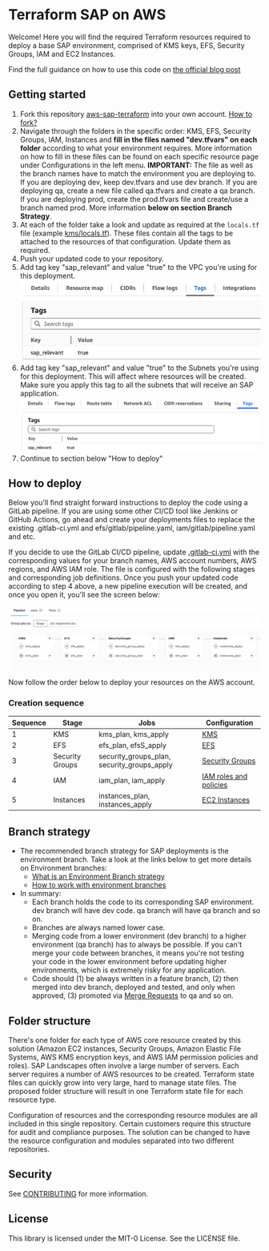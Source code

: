 # Terraform SAP on AWS

Welcome! Here you will find the required Terraform resources required to deploy a base SAP environment, comprised of KMS keys, EFS, Security Groups, IAM and EC2 Instances.

Find the full guidance on how to use this code on [the official blog post](https://aws.amazon.com/blogs/awsforsap/terraform-your-sap-infrastructure-on-aws-2/)

## Getting started

1. Fork this repository [aws-sap-terraform](https://github.com/aws-samples/aws-sap-terraform) into your own account. [How to fork?](https://docs.github.com/en/pull-requests/collaborating-with-pull-requests/working-with-forks/fork-a-repo)
2. Navigate through the folders in the specific order: KMS, EFS, Security Groups, IAM, Instances and **fill in the files named "dev.tfvars" on each folder** according to what your environment requires. More information on how to fill in these files can be found on each specific resource page under Configurations in the left menu. **IMPORTANT:** The file as well as the branch names have to match the environment you are deploying to. If you are deploying dev, keep dev.tfvars and use dev branch. If you are deploying qa, create a new file called qa.tfvars and create a qa branch. If you are deploying prod, create the prod.tfvars file and create/use a branch named prod. More information **below on section Branch Strategy**.
3. At each of the folder take a look and update as required at the ```locals.tf``` file (example [kms/locals.tf](https://github.com/aws-samples/aws-sap-terraform/blob/main/kms/locals.tf)). These files contain all the tags to be attached to the resources of that configuration. Update them as required.
4. Push your updated code to your repository.
5. Add tag key "sap_relevant" and value "true" to the VPC you're using for this deployment.
![VPC tag](images/vpc-tag.png)
6. Add tag key "sap_relevant" and value "true" to the Subnets you're using for this deployment. This will affect where resources will be created. Make sure you apply this tag to all the subnets that will receive an SAP application.
![Subnet tag](images/subnet-tag.png)
7. Continue to section below "How to deploy"

## How to deploy

Below you'll find straight forward instructions to deploy the code using a GitLab pipeline. If you are using some other CI/CD tool like Jenkins or GitHub Actions, go ahead and create your deployments files to replace the existing .gitlab-ci.yml and efs/gitlab/pipeline.yaml, iam/gitlab/pipeline.yaml and etc.

If you decide to use the GitLab CI/CD pipeline, update [.gitlab-ci.yml](https://github.com/aws-samples/aws-sap-terraform/blob/main/.gitlab-ci.yml) with the corresponding values for your branch names, AWS account numbers, AWS regions, and AWS IAM role. The file is configured with the following stages and corresponding job definitions. Once you push your updated code according to step 4 above, a new pipeline execution will be created, and once you open it, you'll see the screen below:

![Pipeline overview](images/pipeline-overview.png)

Now follow the order below to deploy your resources on the AWS account.

### Creation sequence

| Sequence | Stage | Jobs | Configuration
|------|-------|-----|-----
|1|KMS|kms_plan, kms_apply| [KMS](kms/README.md)
|2|EFS|efs_plan, efsS_apply| [EFS](efs/README.md)
|3|Security Groups|security_groups_plan, security_groups_apply| [Security Groups](security_group/README.md)
|4|IAM|iam_plan, iam_apply| [IAM roles and policies](iam/README.md)
|5|Instances|instances_plan, instances_apply| [EC2 Instances](ec2_instance/README.md)

## Branch strategy

- The recommended branch strategy for SAP deployments is the environment branch. Take a look at the links below to get more details on Environment branches:
  - [What is an Environment Branch strategy](https://www.wearefine.com/news/insights/env-branching-with-git/)
  - [How to work with environment branches](https://docs.dataops.live/docs/environment-management/branching-strategies/#overview-git-branches)
- In summary:
  - Each branch holds the code to its corresponding SAP environment. dev branch will have dev code. qa branch will have qa branch and so on.
  - Branches are always named lower case.
  - Merging code from a lower environment (dev branch) to a higher environment (qa branch) has to always be possible. If you can't merge your code between branches, it means you're not testing your code in the lower environment before updating higher environments, which is extremely risky for any application.
  - Code should (1) be always written in a feature branch, (2) then merged into dev branch, deployed and tested, and only when approved, (3) promoted via [Merge Requests](https://docs.github.com/en/pull-requests/collaborating-with-pull-requests/incorporating-changes-from-a-pull-request/merging-a-pull-request) to qa and so on.

## Folder structure 

There's one folder for each type of AWS core resource created by this solution (Amazon EC2 instances, Security Groups, Amazon Elastic File Systems, AWS KMS encryption keys, and AWS IAM permission policies and roles). 
SAP Landscapes often involve a large number of servers. Each server requires a number of AWS resources to be created. Terraform state files can quickly grow into very large, hard to manage state files. The proposed folder structure  will result in one Terraform state file for each resource type.  

Configuration of resources and the corresponding resource modules are all included in this single repository. Certain customers require this structure for audit and compliance purposes. The solution can be changed to have the resource configuration and modules separated into two different repositories. 

## Security

See [CONTRIBUTING](CONTRIBUTING.md#security-issue-notifications) for more information.

## License

This library is licensed under the MIT-0 License. See the LICENSE file.

